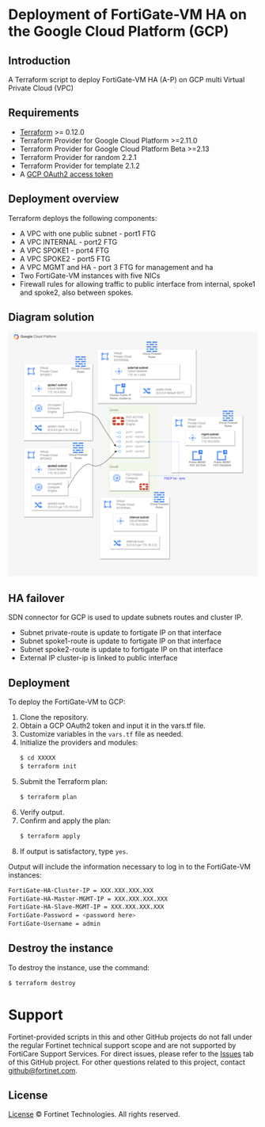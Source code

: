 # Deployment of FortiGate-VM HA on the Google Cloud Platform (GCP)
## Introduction
A Terraform script to deploy FortiGate-VM HA (A-P) on GCP multi Virtual Private Cloud (VPC)

## Requirements
* [Terraform](https://learn.hashicorp.com/terraform/getting-started/install.html) >= 0.12.0
* Terraform Provider for Google Cloud Platform >=2.11.0
* Terraform Provider for Google Cloud Platform Beta >=2.13
* Terraform Provider for random 2.2.1
* Terraform Provider for template 2.1.2
* A [GCP OAuth2 access token](https://developers.google.com/identity/protocols/OAuth2)

## Deployment overview
Terraform deploys the following components:
   - A VPC with one public subnet - port1 FTG
   - A VPC INTERNAL - port2 FTG
   - A VPC SPOKE1 - port4 FTG
   - A VPC SPOKE2 - port5 FTG
   - A VPC MGMT and HA - port 3 FTG for management and ha
   - Two FortiGate-VM instances with five NICs
   - Firewall rules for allowing traffic to public interface from internal, spoke1 and spoke2, also between spokes.

## Diagram solution

![FortiGate reference architecture overview](images/Schema-FGT-HA-multi-vpc.png)

## HA failover
SDN connector for GCP is used to update subnets routes and cluster IP.
   - Subnet private-route is update to fortigate IP on that interface
   - Subnet spoke1-route is update to fortigate IP on that interface
   - Subnet spoke2-route is update to fortigate IP on that interface
   - External IP cluster-ip is linked to public interface

## Deployment
To deploy the FortiGate-VM to GCP:
1. Clone the repository.
2. Obtain a GCP OAuth2 token and input it in the vars.tf file.
3. Customize variables in the `vars.tf` file as needed.
4. Initialize the providers and modules:
   ```sh
   $ cd XXXXX
   $ terraform init
    ```
5. Submit the Terraform plan:
   ```sh
   $ terraform plan
   ```
6. Verify output.
7. Confirm and apply the plan:
   ```sh
   $ terraform apply
   ```
8. If output is satisfactory, type `yes`.

Output will include the information necessary to log in to the FortiGate-VM instances:
```sh
FortiGate-HA-Cluster-IP = XXX.XXX.XXX.XXX
FortiGate-HA-Master-MGMT-IP = XXX.XXX.XXX.XXX
FortiGate-HA-Slave-MGMT-IP = XXX.XXX.XXX.XXX
FortiGate-Password = <password here>
FortiGate-Username = admin
```

## Destroy the instance
To destroy the instance, use the command:
```sh
$ terraform destroy
```

# Support
Fortinet-provided scripts in this and other GitHub projects do not fall under the regular Fortinet technical support scope and are not supported by FortiCare Support Services.
For direct issues, please refer to the [Issues](https://github.com/fortinet/fortigate-terraform-deploy/issues) tab of this GitHub project.
For other questions related to this project, contact [github@fortinet.com](mailto:github@fortinet.com).

## License
[License](https://github.com/fortinet/fortigate-terraform-deploy/blob/master/LICENSE) © Fortinet Technologies. All rights reserved.
